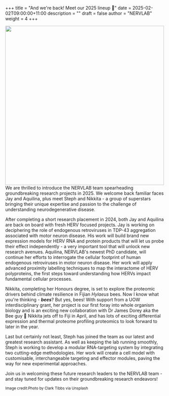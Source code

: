 +++
title = "And we're back! Meet our 2025 lineup 🚀"
date = 2025-02-02T09:00:00+11:00
description = ""
draft = false
author = "NERVLAB"
weight = 4
+++

<img src="images/news/clark-tibbs-oqStl2L5oxI-unsplash.jpg" width="500" style="float:left; padding-right:20px" >

We are thrilled to introduce the NERVLAB team spearheading groundbreaking research projects in 2025. We welcome back familiar faces Jay and Aquilina, plus meet Steph and Nikkita - a group of superstars bringing their unique expertise and passion to the challenge of understanding neurodegenerative disease.

After completing a short research placement in 2024, both  Jay and Aquilina are back on board with fresh HERV focused projects. Jay is working on deciphering the role of endogenous retroviruses in TDP-43 aggregation associated with motor neuron disease. His work will build brand new expression models for HERV RNA and protein products that will let us probe their effect independently - a very important tool that will unlock new research avenues. Aquilina, NERVLAB's newest PhD candidate, will continue her efforts to interrogate the cellular footprint of human endogenous retroviruses in motor neuron disease. Her work will apply advanced proximity labelling techniques to map the interactome of HERV polyproteins, the first steps toward understanding how HERVs impact fundamental cellular processes.

Nikkita, completing her Honours degree, is set to explore the proteomic drivers behind climate resilience in Fijian *Hylaeus* bees. Now I know what you're thinking - ***bees***? But yes, bees! With support from a UOW interdisciplinary grant, her project is our first foray into whole organism biology and is an exciting new collaboration with Dr James Dorey aka the Bee guy 🐝 Nikkita jets off to Fiji in April, and has lots of exciting differential expression and thermal proteome profiling proteomics to look forward to later in the year.

Last but certainly not least, Steph has joined the team as our latest and greatest research assistant. As well as keeping the lab running smoothly, Steph is working to develop a modular RNA-targeting system by integrating two cutting-edge methodologies. Her work will create a cell model with customisable, interchangeable targeting and effector modules, paving the way for new experimental approaches.

Join us in welcoming these future research leaders to the NERVLAB team - and stay tuned for updates on their groundbreaking research endeavors!

<small>Image credit:Photo by Clark Tibbs via Unsplash</a></small>
